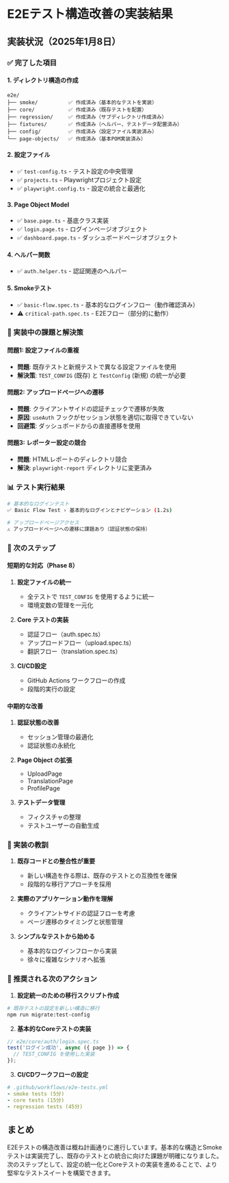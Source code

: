 # E2Eテスト構造改善の実装結果

## 実装状況（2025年1月8日）

### ✅ 完了した項目

#### 1. ディレクトリ構造の作成
```
e2e/
├── smoke/          ✅ 作成済み（基本的なテストを実装）
├── core/           ✅ 作成済み（既存テストを配置）
├── regression/     ✅ 作成済み（サブディレクトリ作成済み）
├── fixtures/       ✅ 作成済み（ヘルパー、テストデータ配置済み）
├── config/         ✅ 作成済み（設定ファイル実装済み）
└── page-objects/   ✅ 作成済み（基本POM実装済み）
```

#### 2. 設定ファイル
- ✅ `test-config.ts` - テスト設定の中央管理
- ✅ `projects.ts` - Playwrightプロジェクト設定
- ✅ `playwright.config.ts` - 設定の統合と最適化

#### 3. Page Object Model
- ✅ `base.page.ts` - 基底クラス実装
- ✅ `login.page.ts` - ログインページオブジェクト
- ✅ `dashboard.page.ts` - ダッシュボードページオブジェクト

#### 4. ヘルパー関数
- ✅ `auth.helper.ts` - 認証関連のヘルパー

#### 5. Smokeテスト
- ✅ `basic-flow.spec.ts` - 基本的なログインフロー（動作確認済み）
- ⚠️ `critical-path.spec.ts` - E2Eフロー（部分的に動作）

### 🔧 実装中の課題と解決策

#### 問題1: 設定ファイルの重複
- **問題**: 既存テストと新規テストで異なる設定ファイルを使用
- **解決策**: `TEST_CONFIG` (既存) と `TestConfig` (新規) の統一が必要

#### 問題2: アップロードページへの遷移
- **問題**: クライアントサイドの認証チェックで遷移が失敗
- **原因**: `useAuth` フックがセッション状態を適切に取得できていない
- **回避策**: ダッシュボードからの直接遷移を使用

#### 問題3: レポーター設定の競合
- **問題**: HTMLレポートのディレクトリ競合
- **解決**: `playwright-report` ディレクトリに変更済み

### 📊 テスト実行結果

```bash
# 基本的なログインテスト
✅ Basic Flow Test › 基本的なログインとナビゲーション (1.2s)

# アップロードページアクセス
⚠️ アップロードページへの遷移に課題あり（認証状態の保持）
```

### 🎯 次のステップ

#### 短期的な対応（Phase 8）
1. **設定ファイルの統一**
   - 全テストで `TEST_CONFIG` を使用するように統一
   - 環境変数の管理を一元化

2. **Core テストの実装**
   - 認証フロー（auth.spec.ts）
   - アップロードフロー（upload.spec.ts）
   - 翻訳フロー（translation.spec.ts）

3. **CI/CD設定**
   - GitHub Actions ワークフローの作成
   - 段階的実行の設定

#### 中期的な改善
1. **認証状態の改善**
   - セッション管理の最適化
   - 認証状態の永続化

2. **Page Object の拡張**
   - UploadPage
   - TranslationPage
   - ProfilePage

3. **テストデータ管理**
   - フィクスチャの整理
   - テストユーザーの自動生成

### 📝 実装の教訓

1. **既存コードとの整合性が重要**
   - 新しい構造を作る際は、既存のテストとの互換性を確保
   - 段階的な移行アプローチを採用

2. **実際のアプリケーション動作を理解**
   - クライアントサイドの認証フローを考慮
   - ページ遷移のタイミングと状態管理

3. **シンプルなテストから始める**
   - 基本的なログインフローから実装
   - 徐々に複雑なシナリオへ拡張

### 🚀 推奨される次のアクション

1. **設定統一のための移行スクリプト作成**
```bash
# 既存テストの設定を新しい構造に移行
npm run migrate:test-config
```

2. **基本的なCoreテストの実装**
```typescript
// e2e/core/auth/login.spec.ts
test('ログイン成功', async ({ page }) => {
  // TEST_CONFIG を使用した実装
});
```

3. **CI/CDワークフローの設定**
```yaml
# .github/workflows/e2e-tests.yml
- smoke tests (5分)
- core tests (15分)  
- regression tests (45分)
```

## まとめ

E2Eテストの構造改善は概ね計画通りに進行しています。基本的な構造とSmokeテストは実装完了し、既存のテストとの統合に向けた課題が明確になりました。次のステップとして、設定の統一化とCoreテストの実装を進めることで、より堅牢なテストスイートを構築できます。